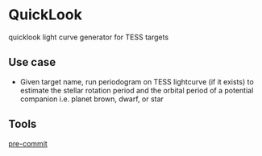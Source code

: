 # QuickLook
quicklook light curve generator for TESS targets

## Use case
* Given target name, run periodogram on TESS lightcurve (if it exists) to estimate the stellar rotation period and the orbital period of a potential companion i.e. planet brown, dwarf, or star

## Tools
[pre-commit](https://pre-commit.com/)
